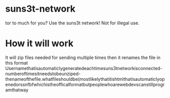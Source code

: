# suns3t-network
tor to much for you? Use the suns3t network! Not for illegal use.
# How it will work
It will zip files needed for sending multiple times then it renames the file in this format Usernamethatisautomaticlygeneratedeachtimesuns3tnetworkisconnected-numberoftimesitneedstobeunziped-thenameofthefile.whatfileshouldbe(mostlikelythatitishtmlthatisautomaticlyopenedorssnfbfwhichistheofficalformatbutpeoplewhoarewebdevscanstillprogramthatway
